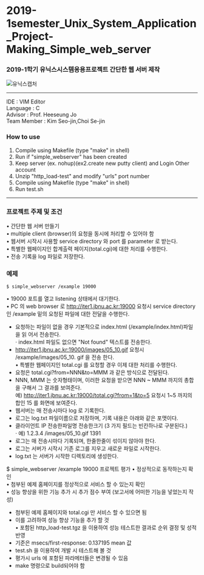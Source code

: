 # 2019-1semester_Unix_System_Application_Project-Making_Simple_web_server

### 2019-1학기 유닉스시스템응용프로젝트 간단한 웹 서버 제작

![유닉스캡처](https://user-images.githubusercontent.com/44010902/68129898-bed23780-ff5d-11e9-90fd-44690d1fa0d6.png)

---

IDE : VIM Editor  
Language : C  
Advisor : Prof. Heeseung Jo  
Team Member : Kim Seo-jin,Choi Se-jin

### How to use

1. Compile using Makefile (type "make" in shell)
2. Run if "simple_webserver" has been created
3. Keep server (ex. nohup)(ex2.create new putty client) and Login Other account
4. Unzip "http_load-test" and modify "urls" port number
5. Compile using Makefile (type "make" in shell)
6. Run test.sh

---

### 프로젝트 주제 및 조건

• 간단한 웹 서버 만들기  
• multiple client (browser)의 요청을 동시에 처리할 수 있어야 함  
• 웹서버 시작시 사용할 service directory 와 port 를 parameter 로 받는다.  
• 특별한 웹페이지인 합계출력 페이지(total.cgi)에 대한 처리를 수행한다.  
• 전송 기록을 log 파일로 저장한다.

### 예제

```
$ simple_webserver /example 19000
```

• 19000 포트를 열고 listening 상태에서 대기한다.  
• PC 의 web browser 로 http://iter1.jbnu.ac.kr:19000 요청시 service directory 인
/example 밑의 요청된 파일에 대한 전달을 수행한다.

- 요청하는 파일이 없을 경우 기본적으로 index.html (/example/index.html)파일을 읽
  어서 전송한다.  
  · index.html 파일도 없으면 "Not found" 텍스트를 전송한다.
- http://iter1.jbnu.ac.kr:19000/images/05_10.gif 요청시 /example/images/05_10.
  gif 을 전송 한다.  
  • 특별한 웹페이지인 total.cgi 를 요청할 경우 이제 대한 처리를 수행한다.
- 요청은 total.cgi?from=NNN&to=MMM 과 같은 방식으로 전달된다.
- NNN, MMM 는 숫자형태이며, 이러한 요청을 받으면 NNN ~ MMM 까지의 총합을 구해서 그 결과를 보여준다.  
  예) http://iter1.jbnu.ac.kr:19000/total.cgi?from=1&to=5 요청시 1~5 까지의 합인 15 를 화면에 보여준다.
- 웹서버는 매 전송시마다 log 로 기록한다.
- 로그는 log.txt 파일이름으로 저장하며, 기록 내용은 아래와 같은 포맷이다.
- 클라이언트 IP 전송한파일명 전송한크기 (3 가지 필드는 빈칸하나로 구분된다.)  
  · 예) 1.2.3.4 /images/05_10.gif 1391
- 로그는 매 전송시마다 기록되며, 한줄한줄이 섞이지 않아야 한다.
- 로그는 서버가 시작시 기존 로그를 지우고 새로운 파일로 시작한다.
- log.txt 는 서버가 시작한 디렉토리에 생성한다.

\$ simple_webserver /example 19000
프로젝트 평가
• 정상적으로 동작하는지 확인  
• 첨부된 예제 홈페이지를 정상적으로 서비스 할 수 있는지 확인  
• 성능 향상을 위한 기능 추가 시 추가 점수 부여 (보고서에 어떠한 기능을 넣었는지 작성)

- 첨부된 예제 홈페이지와 total.cgi 만 서비스 할 수 있으면 됨
- 이를 고려하여 성능 향상 기능을 추가 할 것  
  • 포함된 http_load-test.tgz 을 이용하여 성능 테스트한 결과로 순위 결정 및 성적 반영
- 기준은 msecs/first-response: 0.137195 mean 값
- test.sh 을 이용하여 개발 시 테스트해 볼 것
- 평가시 urls 에 포함된 파라메터들은 변경될 수 있음
- make 명령으로 build되어야 함
